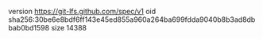 version https://git-lfs.github.com/spec/v1
oid sha256:30be6e8bdf6ff143e45ed855a960a264ba699fdda9040b8b3ad8dbbab0bd1598
size 14388
